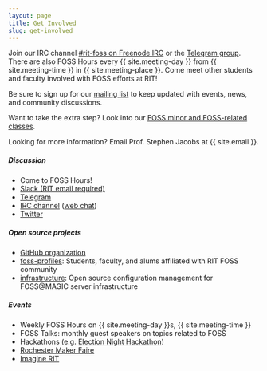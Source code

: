 ```yaml
---
layout: page
title: Get Involved
slug: get-involved
---
```


Join our IRC channel [#rit-foss on Freenode IRC]({{site.social.irc}}) or the [Telegram group](https://telegram.me/fossrit).
There are also FOSS Hours every {{ site.meeting-day }} from {{ site.meeting-time }} in {{ site.meeting-place }}.
Come meet other students and faculty involved with FOSS efforts at RIT!

Be sure to sign up for our [mailing list](https://lists.fedoraproject.org/admin/lists/fossrit.lists.fedorahosted.org/ "FOSS@MAGIC mailing list") to keep updated with events, news, and community discussions.

Want to take the extra step?
Look into our [FOSS minor and FOSS-related classes](https://www.rit.edu/study/free-and-open-source-software-and-free-culture-minor).

Looking for more information? Email Prof. Stephen Jacobs at {{ site.email }}.


##### Discussion

* Come to FOSS Hours!
* [Slack (RIT email required)](https://rit-lug.slack.com/)
* [Telegram](https://telegram.me/fossrit)
* [IRC channel](ircs://irc.freenode.net/rit-foss) ([web chat]({{site.social.irc}}))
* [Twitter](https://twitter.com/RITMAGIC)


##### Open source projects

* [GitHub organization](https://github.com/FOSSRIT)
* [foss-profiles](https://github.com/FOSSRIT/foss-profiles): Students, faculty, and alums affiliated with RIT FOSS community
* [infrastructure](https://github.com/FOSSRIT/infrastructure): Open source configuration management for FOSS@MAGIC server infrastructure


##### Events

* Weekly FOSS Hours on {{ site.meeting-day }}s, {{ site.meeting-time }}
* FOSS Talks: monthly guest speakers on topics related to FOSS
* Hackathons (e.g. [Election Night Hackathon](/events/2018/11/06/election-night-hackathon))
* [Rochester Maker Faire](https://rochester.makerfaire.com/)
* [Imagine RIT](https://rit.edu/imagine)
